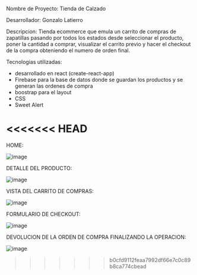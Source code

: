 Nombre de Proyecto: Tienda de Calzado

Desarrollador: Gonzalo Latierro

Descripcion: Tienda ecommerce que emula un carrito de compras de zapatillas pasando por todos los estados desde seleccionar el producto, poner la cantidad a comprar, visualizar el carrito previo y hacer el checkout de la compra obteniendo el numero de orden final.

Tecnologias utilizadas:
 - desarrollado en react (create-react-app)
 - Firebase para la base de datos donde se guardan los productos y se generan las ordenes de compra
 - boostrap para el layout
 - CSS
 - Sweet Alert

<<<<<<< HEAD
=======

HOME:

![image](https://user-images.githubusercontent.com/56416260/193612084-5d136cd6-60c6-4f2f-8cf3-3a951a3943f8.png)

DETALLE DEL PRODUCTO:

![image](https://user-images.githubusercontent.com/56416260/193612462-4adc1747-6bd4-445c-a1e2-bd9b166aae9c.png)

VISTA DEL CARRITO DE COMPRAS:

![image](https://user-images.githubusercontent.com/56416260/193612699-875c740e-e823-4aec-b47b-0f7280ce0d2e.png)

FORMULARIO DE CHECKOUT:

![image](https://user-images.githubusercontent.com/56416260/193612916-2e91e44a-365b-4610-815b-f8408d6387bc.png)

DEVOLUCION DE LA ORDEN DE COMPRA FINALIZANDO LA OPERACION:

![image](https://user-images.githubusercontent.com/56416260/193613070-410529ef-feea-4ece-873f-1d3eb6293c95.png)




>>>>>>> b0cfd9112feaa7992df66e7c0c89b8ca774cbead



